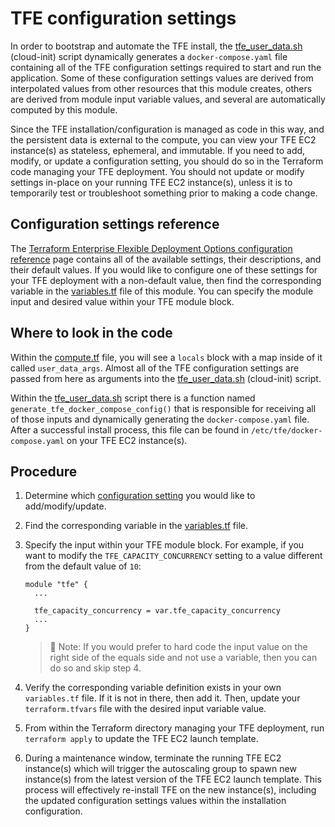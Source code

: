 # TFE configuration settings

In order to bootstrap and automate the TFE install, the [tfe_user_data.sh](https://github.com/hashicorp/terraform-aws-terraform-enterprise-hvd/blob/0.2.0/templates/tfe_user_data.sh.tpl) (cloud-init) script dynamically generates a `docker-compose.yaml` file containing all of the TFE configuration settings required to start and run the application. Some of these configuration settings values are derived from interpolated values from other resources that this module creates, others are derived from module input variable values, and several are automatically computed by this module.

Since the TFE installation/configuration is managed as code in this way, and the persistent data is external to the compute, you can view your TFE EC2 instance(s) as stateless, ephemeral, and immutable. If you need to add, modify, or update a configuration setting, you should do so in the Terraform code managing your TFE deployment. You should not update or modify settings in-place on your running TFE EC2 instance(s), unless it is to temporarily test or troubleshoot something prior to making a code change.

## Configuration settings reference

The [Terraform Enterprise Flexible Deployment Options configuration reference](https://developer.hashicorp.com/terraform/enterprise/flexible-deployments/install/configuration) page contains all of the available settings, their descriptions, and their default values. If you would like to configure one of these settings for your TFE deployment with a non-default value, then find the corresponding variable in the [variables.tf](https://github.com/hashicorp/terraform-aws-terraform-enterprise-hvd/blob/0.2.0/variables.tf) file of this module. You can specify the module input and desired value within your TFE module block.

## Where to look in the code

Within the [compute.tf](https://github.com/hashicorp/terraform-aws-terraform-enterprise-hvd/blob/0.2.0/compute.tf) file, you will see a `locals` block with a map inside of it called `user_data_args`. Almost all of the TFE configuration settings are passed from here as arguments into the [tfe_user_data.sh](https://github.com/hashicorp/terraform-aws-terraform-enterprise-hvd/blob/0.2.0/templates/tfe_user_data.sh.tpl) (cloud-init) script.

Within the [tfe_user_data.sh](https://github.com/hashicorp/terraform-aws-terraform-enterprise-hvd/blob/0.2.0/templates/tfe_user_data.sh.tpl) script there is a function named `generate_tfe_docker_compose_config()` that is responsible for receiving all of those inputs and dynamically generating the `docker-compose.yaml` file. After a successful install process, this file can be found in `/etc/tfe/docker-compose.yaml` on your TFE EC2 instance(s).

## Procedure

1. Determine which [configuration setting](https://developer.hashicorp.com/terraform/enterprise/flexible-deployments/install/configuration) you would like to add/modify/update.

1. Find the corresponding variable in the [variables.tf](https://github.com/hashicorp/terraform-aws-terraform-enterprise-hvd/blob/0.2.0/variables.tf) file.

1. Specify the input within your TFE module block. For example, if you want to modify the `TFE_CAPACITY_CONCURRENCY` setting to a value different from the default value of `10`:

    ```hcl
    module "tfe" {
      ...
      
      tfe_capacity_concurrency = var.tfe_capacity_concurrency
      ...
    }
    ```

    >📝 Note: If you would prefer to hard code the input value on the right side of the equals side and not use a variable, then you can do so and skip step 4.

1. Verify the corresponding variable definition exists in your own `variables.tf` file. If it is not in there, then add it. Then, update your `terraform.tfvars` file with the desired input variable value.

1. From within the Terraform directory managing your TFE deployment, run `terraform apply` to update the TFE EC2 launch template.

1. During a maintenance window, terminate the running TFE EC2 instance(s) which will trigger the autoscaling group to spawn new instance(s) from the latest version of the TFE EC2 launch template. This process will effectively re-install TFE on the new instance(s), including the updated configuration settings values within the installation configuration.
